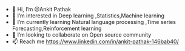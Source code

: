 - 👋 Hi, I’m @Ankit Pathak
- 👀 I’m interested in Deep learning ,Statistics,Machine learning
- 🌱 I’m currently learning Natural language processing ,Time series Forecasting,Reinforcement learning
- 💞️ I’m looking to collaborate on Open source community
- 📫 Reach me https://www.linkedin.com/in/ankit-pathak-146bab40/ 

<!---
ANKITZEAL/ANKITZEAL is a ✨ special ✨ repository because its `README.md` (this file) appears on your GitHub profile.
You can click the Preview link to take a look at your changes.
--->
